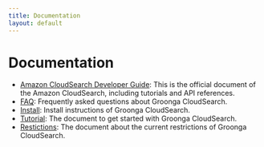 ```yaml
---
title: Documentation
layout: default
---
```

# Documentation

 * [Amazon CloudSearch Developer Guide](http://docs.amazonwebservices.com/cloudsearch/latest/developerguide/):
   This is the official document of the Amazon CloudSearch, including tutorials and API references.
 * [FAQ](faq/):
   Frequently asked questions about Groonga CloudSearch.
 * [Install](install/):
   Install instructions of Groonga CloudSearch.
 * [Tutorial](tutorial/):
   The document to get started with Groonga CloudSearch.
 * [Restictions](restrictions/):
   The document about the current restrictions of Groonga CloudSearch.
